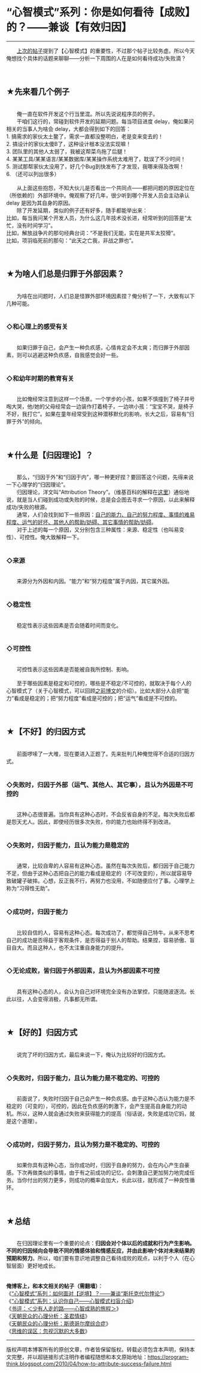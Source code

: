 # “心智模式”系列：你是如何看待【成败】的？——兼谈【有效归因】 

-----

<div class="post-body entry-content">
　　<a href="../../2010/02/about-mental-model.md">上次的帖子</a>提到了【心智模式】的重要性，不过那个帖子比较务虚。所以今天俺想找个具体的话题来聊聊——分析一下周围的人在是如何看待成功/失败滴？<br/>
<a name="more"></a><br/>
<br/>
<h2>★先来看几个例子</h2><br/>
　　俺一直在软件开发这个行当里混。所以先说说程序员的例子。<br/>
　　干咱们这行的，常碰到软件开发的延期问题。每当项目进度 delay，俺如果问相关的当事人为啥会 delay，大都会得到如下的回答：<br/>
1. 搞需求的家伙太土鳖了，需求一直都没整明白，老是变来变去的！<br/>
2. 搞设计的家伙太傻B了，这种设计根本没法实现嘛！<br/>
3. 团队里的其他人太弱了，我被这帮菜鸟拖了后腿！<br/>
4. 某某工具/某某语言/某某数据库/某某操作系统太难用了，耽误了不少时间！<br/>
5. 测试那帮家伙太没用了，好几个Bug到快发布了才发现，我哪来得及改啊！<br/>
6. （还可以列出很多）<br/>
<br/>
　　从上面这些抱怨，不知大伙儿是否看出一个共同点——都把问题的原因定位在（所依赖的）外部环境中。俺观察了好几年，很少听到哪个开发人员会主动承认 delay 是因为其自身的原因。<br/>
　　除了开发延期，类似的例子还有好多，随手都能举出来：<br/>
比如，每当我问某个开发人员，为什么这几年技术没长进，经常听到的回答是“太忙，没有时间学习”。<br/>
比如，解放战争片的那句经典台词：“不是我们无能，实在是共军太狡猾”。<br/>
比如，项羽临死前的那句：“此天之亡我，非战之罪也”。<br/>
<br/>
<br/>
<h2>★为啥人们总是归罪于外部因素？</h2><br/>
　　为啥在出问题时，人们总是怪罪外部环境因素捏？俺分析了一下，大致有以下几种可能。<br/>
<br/>
<h3>◇和心理上的感受有关</h3><br/>
　　如果归罪于自己，会产生一种负疚感，心情肯定会不太爽；而归罪于外部因素，则可以逃避这种负疚感，自我感觉会好一些。<br/>
<br/>
<h3>◇和幼年时期的教育有关</h3><br/>
　　比如俺经常注意到这样一个场景。一个学步的小孩，如果不慎撞到了椅子并号啕大哭，他/她的父母经常会一边装作打着椅子，一边哄小孩：“宝宝不哭，是椅子不好，我打它”。如果在童年经常受到这种潜移默化的影响，长大之后，容易有“归罪于外”的倾向。<br/>
<br/>
<br/>
<h2>★什么是【归因理论】？</h2><br/>
　　那么，“归因于外”和“归因于内”，哪一种更好捏？要回答这个问题，先得来说一下心理学的“归因理论”。<br/>
　　归因理论，洋文叫“Attribution Theory”。（维基百科的解释在<a href="https://en.wikipedia.org/wiki/Attribution_theory" rel="nofollow" target="_blank">这里</a>）通俗地说，就是当人们碰到成功或失败的时候，总是会企图去寻求一个原因，以此来解释成功/失败的根源。<br/>
　　通常，人们会找到如下一些原因：<u>自己的能力、自己的努力程度、事情的难易程度、运气的好坏、其他人的帮助/妨碍、其它事情的帮助/妨碍</u>。<br/>
　　对于上述的每一个原因，又分别包含三种属性：来源、稳定性（也叫易变性）、可控性。俺大致解释一下。<br/>
<br/>
<h3>◇来源</h3><br/>
　　来源分为外因和内因。“能力”和“努力程度”属于内因，其它属外因。<br/>
<br/>
<h3>◇稳定性</h3><br/>
　　稳定性表示这些因素是否会随着时间而变化。<br/>
<br/>
<h3>◇可控性</h3><br/>
　　可控性表示这些因素是否能被自我所控制、影响。<br/>
<br/>
　　至于哪些因素是稳定和可控的，哪些是不稳定/不可控的，就取决于每个人的心智模式了（关于心智模式，可以回顾<a href="../../2010/02/about-mental-model.md">之前博文</a>的介绍）。比如大部分人会把“能力”看成是稳定的；把“努力程度”看成是可控的；把“运气”看成是不可控的。<br/>
<br/>
<br/>
<h2>★【不好】的归因方式</h2><br/>
　　前面啰嗦了一大堆，现在要进入正题了。先来批判几种俺觉得不合适的归因方式。<br/>
<br/>
<h3>◇失败时，归因于外部（运气、其他人、其它事），且认为外因是不可控的</h3><br/>
　　这种心态很普遍。当你具有这种心态时，不会反省自身的不足。每次失败后都是怨天尤人。因此，即使经历很多次失败，你的能力也始终得不到改进。<br/>
<br/>
<h3>◇失败时，归因于能力，且认为能力是稳定的</h3><br/>
　　通常，比较自卑的人容易有这种心态。虽然在每次失败后，都归因于自己能力不足，但由于这种心态把自己的能力看成是稳定的（不可改变的），所以就容易导致破罐子破摔。心想，反正我不行，再努力也没用，不如随便应付了事。心理学上称为“习得性无助”。<br/>
<br/>
<h3>◇成功时，归因于能力</h3><br/>
　　比较自信的人，容易有这种心态。每次成功了，都觉得自己特牛。从来不思考自己的成功是否得益于客观条件，是否得益于别人的帮助。结果捏，容易骄傲、盲目自大。而且这种人，也不太注重自身能力的提升。<br/>
<br/>
<h3>◇无论成败，皆归因于外部因素，且认为外部因素不可控</h3><br/>
　　具有这种心态的人，会认为自己对环境完全没有办法掌控，只能随波逐流。长此以往，人会变得消极，凡事都无所谓。<br/>
<br/>
<br/>
<h2>★【好的】归因方式</h2><br/>
　　说完了坏的归因方式，最后来说一下，俺认为比较好的归因方式。<br/>
<br/>
<h3>◇失败时，归因于能力，且认为能力是不稳定的、可控的</h3><br/>
　　前面说了，失败时归因于自己会产生一种负疚感。由于这种心态认为能力是不稳定的（可变的），可控的，因此在负疚感的刺激下，会产生提高自身能力的动机。所以，这种人就会通过失败来获得能力的提高（俗话说，失败是成功它妈，就是这个道理）。<br/>
<br/>
<h3>◇成功时，归因于努力，且认为努力是不稳定的、可控的</h3><br/>
　　如果你具有这种心态，当你成功时，归因于自身的努力，会在内心产生自豪感。下次再做类似的事情，由于有之前成功的记忆，会刺激自己更加努力地完成任务。当你付出的努力更多，则成功的概率会加大，长此以往，就形成了一种良性循环。<br/>
<br/>
<br/>
<h2>★总结</h2><br/>
　　在归因理论里有一个重要的论点：<b>归因会对个体以后的成就和行为产生影响。不同的归因倾向会导致不同的情感体验和情感反应，并由此影响个体对未来结果的预期和努力</b>。所以，咱们要有意识地调整自己看待成败的观点，以利于个人（在心智层面）更好地成长。<br/>
<br/>
<br/>
<b>俺博客上，和本文相关的帖子（需翻墙）</b>：<br/>
《<a href="../../2012/01/stockdale-paradox.md">“心智模式”系列：如何面对【逆境】？——兼谈“斯托克代尔悖论”</a>》<br/>
《<a href="../../2010/02/about-mental-model.md">“心智模式”系列：认识你自己——心智模式扫盲介绍</a>》<br/>
《<a href="../../2012/06/book-review-road-less-traveled.md">书评：＜少有人走的路——心智成熟的旅程＞</a>》<br/>
《<a href="../../2012/12/emperor-complex.md">天朝民众的心理分析：圣君情结</a>》<br/>
《<a href="../../2012/06/stockholm-syndrome.md">天朝民众的心理分析：斯德哥尔摩综合症</a>》<br/>
《<a href="../../2010/07/silent-proof.md">思维的误区：忽视沉默的大多数</a>》
</div>


------------------------------------------------

版权声明本博客所有的原创文章，作者皆保留版权。转载必须包含本声明，保持本文完整，并以超链接形式注明作者编程随想和本文原始地址：https://program-think.blogspot.com/2010/04/how-to-attribute-success-failure.html
